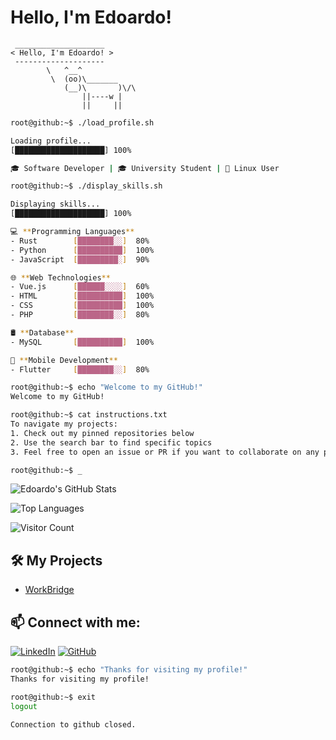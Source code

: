 # Hello, I'm Edoardo!

```
 ____________________
< Hello, I'm Edoardo! >
 --------------------
        \   ^__^
         \  (oo)\_______
            (__)\       )\/\
                ||----w |
                ||     ||
```

<!-- Simulated Terminal Output -->
```bash
root@github:~$ ./load_profile.sh

Loading profile...
[████████████████████] 100%

🎓 Software Developer | 🎓 University Student | 🐧 Linux User

root@github:~$ ./display_skills.sh

Displaying skills...
[████████████████████] 100%

💻 **Programming Languages**
- Rust        [████████░░]  80%
- Python      [██████████]  100%
- JavaScript  [█████████░]  90%

🌐 **Web Technologies**
- Vue.js      [██████░░░░]  60%
- HTML        [██████████]  100%
- CSS         [██████████]  100%
- PHP         [████████░░]  80%

🛢 **Database**
- MySQL       [██████████]  100%

📱 **Mobile Development**
- Flutter     [████████░░]  80%

root@github:~$ echo "Welcome to my GitHub!"
Welcome to my GitHub!

root@github:~$ cat instructions.txt
To navigate my projects:
1. Check out my pinned repositories below
2. Use the search bar to find specific topics
3. Feel free to open an issue or PR if you want to collaborate on any projects.

root@github:~$ _
```

<!-- GitHub Stats -->
![Edoardo's GitHub Stats](https://github-readme-stats.vercel.app/api?username=Edoardo-Morosanu&show_icons=true&theme=merko)

<!-- Top Languages -->
![Top Languages](https://github-readme-stats.vercel.app/api/top-langs/?username=Edoardo-Morosanu&layout=compact&theme=merko)

<!-- Visitor Counter -->
![Visitor Count](https://profile-counter.glitch.me/Edoardo-Morosanu/count.svg)

## 🛠️ My Projects
<!-- You can list some of your key projects here with links -->
- [WorkBridge](https://github.com/Edoardo-Morosanu/WorkBridge)

## 📫 Connect with me:
[![LinkedIn](https://img.shields.io/badge/LinkedIn-0077B5?style=for-the-badge&logo=linkedin&logoColor=white)](https://www.linkedin.com/in/edoardo-morosanu/)
[![GitHub](https://img.shields.io/badge/GitHub-100000?style=for-the-badge&logo=github&logoColor=white)](https://github.com/Edoardo-Morosanu)

<!-- Footer -->
```bash
root@github:~$ echo "Thanks for visiting my profile!"
Thanks for visiting my profile!

root@github:~$ exit
logout

Connection to github closed.
```
